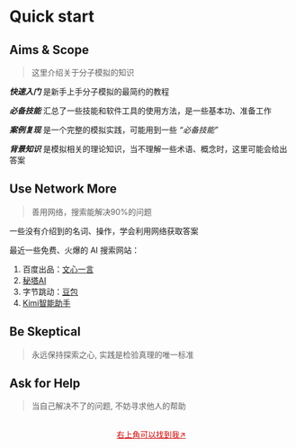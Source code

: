 # Quick start

## Aims & Scope

> 这里介绍关于分子模拟的知识

_**快速入门**_ 是新手上手分子模拟的最简约的教程

_**必备技能**_ 汇总了一些技能和软件工具的使用方法，是一些基本功、准备工作

_**案例复现**_ 是一个完整的模拟实践，可能用到一些 _“必备技能”_

_**背景知识**_ 是模拟相关的理论知识，当不理解一些术语、概念时，这里可能会给出答案

## Use Network More

> 善用网络，搜索能解决90%的问题

一些没有介绍到的名词、操作，学会利用网络获取答案

最近一些免费、火爆的 AI 搜索网站：

1. 百度出品：[文心一言](https://yiyan.baidu.com/)
2. [秘塔AI](https://metaso.cn/)
3. 字节跳动：[豆包](https://www.doubao.com/chat/)
4. [Kimi智能助手](https://kimi.moonshot.cn/)

## Be Skeptical

> 永远保持探索之心, 实践是检验真理的唯一标准

## Ask for Help

> 当自己解决不了的问题, 不妨寻求他人的帮助

<center style="color:#cc0000;text-decoration:underline"><br/>右上角可以找到我↗</center>
